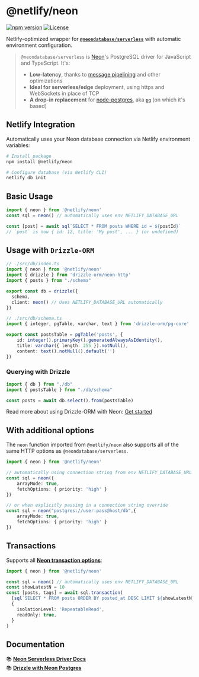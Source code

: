 
# @netlify/neon

[![npm version](https://img.shields.io/npm/v/@netlify/neon.svg)](https://www.npmjs.com/package/@netlify/neon)
[![License](https://img.shields.io/npm/l/@netlify/neon.svg)](LICENSE)

Netlify-optimized wrapper for **[`@neondatabase/serverless`](https://www.npmjs.com/package/@neondatabase/serverless)** with automatic environment configuration.

> `@neondatabase/serverless` is [Neon](https://neon.tech)'s PostgreSQL driver for JavaScript and TypeScript. It's:
> - **Low-latency**, thanks to [message pipelining](https://neon.tech/blog/quicker-serverless-postgres) and other optimizations
> - **Ideal for serverless/edge** deployment, using https and WebSockets in place of TCP
> - **A drop-in replacement** for [node-postgres](https://node-postgres.com/), aka [`pg`](https://www.npmjs.com/package/pg) (on which it's based)


## Netlify Integration

Automatically uses your Neon database connection via Netlify environment variables:

```bash
# Install package
npm install @netlify/neon

# Configure database (via Netlify CLI)
netlify db init
```

## Basic Usage

```ts
import { neon } from '@netlify/neon'
const sql = neon() // automatically uses env NETLIFY_DATABASE_URL

const [post] = await sql`SELECT * FROM posts WHERE id = ${postId}`
// `post` is now { id: 12, title: 'My post', ... } (or undefined)
```

## Usage with `Drizzle-ORM`
```ts
// ./src/db/index.ts
import { neon } from '@netlify/neon'
import { drizzle } from 'drizzle-orm/neon-http'
import { posts } from "./schema"

export const db = drizzle({
  schema,
  client: neon() // Uses NETLIFY_DATABASE_URL automatically
})

// ./src/db/schema.ts
import { integer, pgTable, varchar, text } from 'drizzle-orm/pg-core'

export const postsTable = pgTable('posts', {
    id: integer().primaryKey().generatedAlwaysAsIdentity(),
    title: varchar({ length: 255 }).notNull(),
    content: text().notNull().default('')
})
```

### Querying with Drizzle

```ts
import { db } from "./db"
import { postsTable } from "./db/schema"

const posts = await db.select().from(postsTable)
```

Read more about using Drizzle-ORM with Neon: [Get started](https://orm.drizzle.team/docs/get-started/neon-new#step-4---create-a-table)

## With additional options
The `neon` function imported from `@netlify/neon` also supports all of the same HTTP options as `@neondatabase/serverless`.

```ts
import { neon } from '@netlify/neon'

// automatically using connection string from env NETLIFY_DATABASE_URL 
const sql = neon({
    arrayMode: true,
    fetchOptions: { priority: 'high' }
})

// or when explicitly passing in a connection string override
const sql = neon("postgres://user:pass@host/db",{
    arrayMode: true,
    fetchOptions: { priority: 'high' }
})
```

## Transactions

Supports all **[Neon transaction options](https://neon.tech/docs/serverless/serverless-driver#issue-multiple-queries-with-the-transaction-function)**:

```ts
import { neon } from '@netlify/neon'

const sql = neon() // automatically uses env NETLIFY_DATABASE_URL
const showLatestN = 10
const [posts, tags] = await sql.transaction(
  [sql`SELECT * FROM posts ORDER BY posted_at DESC LIMIT ${showLatestN}`, sql`SELECT * FROM tags`],
  {
    isolationLevel: 'RepeatableRead',
    readOnly: true,
  }
)
```

## Documentation

📚 **[Neon Serverless Driver Docs](https://neon.tech/docs/serverless/serverless-driver)**  
📚 **[Drizzle with Neon Postgres](https://orm.drizzle.team/docs/tutorials/drizzle-with-neon)**
